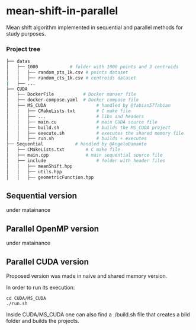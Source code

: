 # mean-shift-in-parallel
Mean shift algorithm implemented in sequential and parallel methods for study purposes.

### Project tree

```bash 
├── datas
│   ├── 1000            # folder with 1000 points and 3 centroids
│   │   ├── random_pts_1k.csv # points dataset
│   │   ├── random_cts_1k.csv # centroids dataset
|   ├── ...
├── CUDA           
│   ├── DockerFile           # Docker manaer file
│   ├── docker-compose.yaml  # Docker compose file
│   ├── MS_CUDA                   # handled by @fabian57fabian
│   │   ├── CMakeLists.txt        # C make file
│   │   ├── ...                   # libs and headers
│   │   ├── main.cu               # main CUDA source file
│   │   ├── build.sh              # builds the MS_CUDA project
│   │   ├── execute.sh            # executes the shared memory file
│   │   ├── run.sh                # builds + executes
├── Sequential            # handled by @AngeloDamante
│   ├── CMakeLists.txt        # C make file
│   ├── main.cpp              # main sequential source file
│   ├── include                   # folder with header files
│   │   ├── meanShift.hpp
│   │   ├── utils.hpp
│   │   ├── geometricFunction.hpp 
```


## Sequential version
under matainance


## Parallel OpenMP version
under matainance


## Parallel CUDA version

Proposed version was made in naive and shared memory version.

In order to run its execution:

```
cd CUDA/MS_CUDA
./run.sh
```

Inside CUDA/MS_CUDA one can also find a ./build.sh file that creates a bild folder and builds the projects.